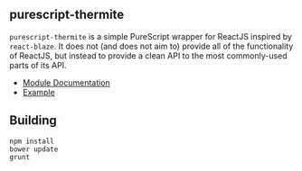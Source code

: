 ## purescript-thermite

`purescript-thermite` is a simple PureScript wrapper for ReactJS inspired by `react-blaze`. It does not (and does not aim to) provide all of the functionality of ReactJS, but instead to provide a clean API to the most commonly-used parts of its API.

- [Module Documentation](docs/README.md)
- [Example](example/Main.purs)

## Building

```
npm install
bower update
grunt
```
